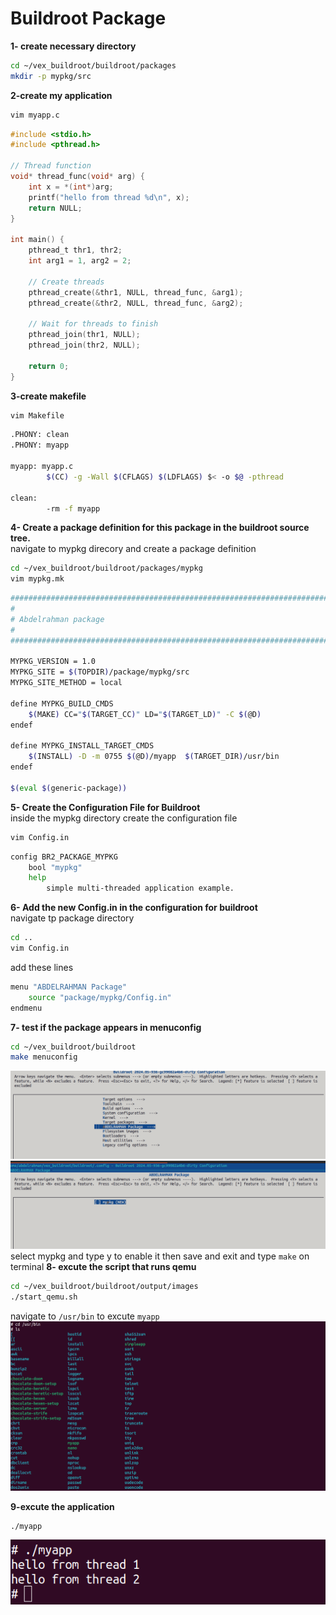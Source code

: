 # Buildroot Package

**1- create necessary directory**
```bash
cd ~/vex_buildroot/buildroot/packages
mkdir -p mypkg/src 
```
**2-create my application**
```bash
vim myapp.c
```
```c
#include <stdio.h>
#include <pthread.h>

// Thread function
void* thread_func(void* arg) {
    int x = *(int*)arg;
    printf("hello from thread %d\n", x);
    return NULL;
}

int main() {
    pthread_t thr1, thr2;
    int arg1 = 1, arg2 = 2;

    // Create threads
    pthread_create(&thr1, NULL, thread_func, &arg1);
    pthread_create(&thr2, NULL, thread_func, &arg2);

    // Wait for threads to finish
    pthread_join(thr1, NULL);
    pthread_join(thr2, NULL);

    return 0;
}

```
**3-create makefile**
```bash
vim Makefile
```

```bash
.PHONY: clean
.PHONY: myapp

myapp: myapp.c
        $(CC) -g -Wall $(CFLAGS) $(LDFLAGS) $< -o $@ -pthread

clean:
        -rm -f myapp

```
**4- Create a package definition for this package in the buildroot source tree.**  
navigate to mypkg direcory and create a package definition
```bash
cd ~/vex_buildroot/buildroot/packages/mypkg
vim mypkg.mk
```
```bash
################################################################################
#
# Abdelrahman package
#
################################################################################

MYPKG_VERSION = 1.0
MYPKG_SITE = $(TOPDIR)/package/mypkg/src
MYPKG_SITE_METHOD = local

define MYPKG_BUILD_CMDS
    $(MAKE) CC="$(TARGET_CC)" LD="$(TARGET_LD)" -C $(@D)
endef

define MYPKG_INSTALL_TARGET_CMDS
    $(INSTALL) -D -m 0755 $(@D)/myapp  $(TARGET_DIR)/usr/bin
endef

$(eval $(generic-package))


```
**5- Create the Configuration File for Buildroot**     
inside the mypkg directory create the configuration file
```bash
vim Config.in
```
```bash
config BR2_PACKAGE_MYPKG
    bool "mypkg"
    help
        simple multi-threaded application example.

```
**6- Add the new Config.in in the configuration for buildroot**       
navigate tp package directory
```bash
cd ..
vim Config.in
```
add these lines 
```bash
menu "ABDELRAHMAN Package"
    source "package/mypkg/Config.in"
endmenu
```
**7- test if the package appears in menuconfig**
```bash
cd ~/vex_buildroot/buildroot
make menuconfig
```
![alt text](image-3.png)
![alt text](image-4.png)
select mypkg and type y to enable it then save and exit and type `make` on terminal
**8- excute the script that runs qemu**
```bash
cd ~/vex_buildroot/buildroot/output/images
./start_qemu.sh
```
navigate to `/usr/bin` to excute `myapp`
![alt text](image-5.png)

**9-excute the application**
```bash
./myapp
```
![alt text](image-6.png)
